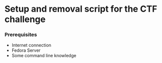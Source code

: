 # Setup and removal script for the CTF challenge
### Prerequisites
- Internet connection
- Fedora Server
- Some command line knowledge
